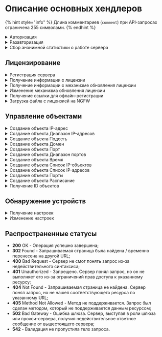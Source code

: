 # Описание основных хендлеров

{% hint style="info" %}
Длина комментариев (`comment`) при API-запросах ограничена 255 символами.
{% endhint %}

<details>

<summary>Авторизация</summary>

```
POST /web/auth/login
```

**Json-тело запроса:**

```json5
{
    "login": "string",    
    "password": "string",    
    "rest_path": "string" //(по умолчанию строка со слэшем "/")
}

```

После успешной авторизации, сервер Ideco NGFW передает в заголовках куки. Пример значений:

```
set-cookie: insecure-ideco-session=02428c1c-fcd5-42ef-a533-5353da743806
set-cookie: __Secure-ideco-3ea57fca-65cb-439b-b764-d7337530f102=df164532-b916-4cda-a19b-9422c2897663:1663839003
```

Эти куки нужно передавать при каждом запросе после авторизации в заголовке запроса Cookie.

</details>

<details>

<summary>Разавторизация</summary>

```
DELETE /web/auth/login
```
После успешной разавторизации сервер Ideco NGFW передает в заголовках куки. Пример значений:

```
set-cookie: insecure-ideco-session=""; expires=Thu, 01 Jan 1970 00:00:00 GMT; Max-Age=0; Path=/
set-cookie: __Secure-ideco-b7e3fb6f-7189-4f87-a4aa-1bdc02e18b34=""; HttpOnly; Max-Age=0; Path=/; SameSite=Strict; Secure
```

</details>

<details>
<summary>Сбор анонимной статистики о работе сервера</summary>

### Получение текущих настроек:

```
GET /gather_stat/settings
```

**Ответ на успешный запрос:**

```json5
{
      "enabled": "boolean"
   }
```

Значение `"enabled"` равно `true`, если сбор анонимной статистики о работе сервера включен, и `false`, если выключен.

### Изменение настроек

```
PUT /gather_stat/settings
```

**Json-тело запроса**

```json5
{
      "enabled": "boolean"
   }
```

Ответ на такой запрос будет пустым.

</details>

## Лицензирование

<details>
<summary>Регистрация сервера</summary>

```
POST /license/register
```

**Json-тело запроса:**

```json5
{
    "token": "str" //(Получить токен лицензии можно в отделе продаж. Он высылается в активационном письме)
}
```

Ответ: 200 ОК

Чтобы добавить enterprise-demo лицензию, необходимо сначала получить токен лицензии в личном кабинете. Для этого выполните действия:

1\. Авторизуйтесь в личном кабинете myideco.ru:

```
POST /api/v3/login
```

**Json-тело запроса:**

```json5
{
    "login": "string",
    "password": "string",
    "g_recaptcha_response": "string" | null
}
```

2\. Выполните запрос на регистрацию сервера:

```
PUT /api/v3/{company_id}/go_to_product
```

*  `company_id` - id компании пользователя. Его можно получить по запросу `GET /api/v3/companies`.

**Тело ответа на успешный запрос:**

```json5
{
  "token": "string"
}
```

Используйте полученный токен в теле запроса при регистрации Ideco NGFW.

</details>

<details>
<summary>Получение информации о лицензии</summary>

```
GET /license/info
```

**Пример ответа на успешный запрос:**

```json5
{
    "modules": {
        "active_directory": {
            "available": true,
            "expiration_date": 1712400382.0
        },
        "kaspersky_av_for_web": {
            "available": true,
            "expiration_date": 1712400382.0
        },
        "kaspersky_av_for_mail": {
            "available": true,
            "expiration_date": 1712400382.0
        },
        "application_control": {
            "available": true,
            "expiration_date": 1712400382.0
        },
        "suricata": {
            "available": true,
            "expiration_date": 1712400382.0
        },
        "advanced_content_filter": {
            "available": true,
            "expiration_date": 1712400382.0
        },
        "standard_content_filter": {
            "available": false,
            "expiration_date": 0
        },
        "ips_advanced_rules": {
            "available": true,
            "expiration_date": 1712400382.0
        },
        "icsd": {
            "available": true,
            "max_users_count": 10000
        }
    },
    "general": {
        "available": true,
        "reason": "",
        "not_upgrade_after": 1712400382.0,
        "tech_support_end": 1712400382.0,
        "start_date": 1708944382.2658572,
        "expiration_date": 1712400382.0
    },
    "license_type": "enterprise-demo",
    "license_id": "UTM-3883264353",
    "server_name": "UTM",
    "last_update_time": 1708944385.1747465,
    "company_id": "Ideco",
    "server_id": "OQHsviy10sEOOQXWs-8c7tnwJb4AaOvplT2iJc-im677",
    "registered": true,
    "unreliable": false,
    "has_connection": true,
    "license_server": "https://my.ideco.ru"
}
```

**Если лицензия для данного сервера отсутствует:**

```json5
{
    "registered": false,
    "has_connection": true,
    "license_server": "https://my.ideco.ru"
}
```

</details>

<details>
<summary>Получение информации о механизме обновления лицензии</summary>

```
GET /license/update-type
```

**Ответ на успешный запрос:**

```json5
{
  "update_type": "auto" | "manual"
}
```

* `auto` - при автоматическом получении лицензии;
* `manual` - при ручной загрузке лицензии.

</details>

<details>
<summary>Изменение механизма обновления лицензии</summary>

```
PUT /license/update-type
```

**Json-тело запроса:**

```json5
{
  "update_type": "auto" | "manual"
}
```

**Ответ на успешный запрос**: 200 ОК

</details>

<details>
<summary>Получение ссылки для офлайн-регистрации</summary>

```
GET /license/license-get-offline-registration-url
```

**Ответ на успешный запрос**

```json5
{
    "registration_url": "https://my.ideco.ru/offline_register?server_name=ZGF0YSB0byBiZSBlbmNvZGVk&hwid=u-CVv6SSNMXI_Mukgnf3SCIxJz9kcl0i50ARFk4FRz1O&version=17.1"
}
```

* `server_name` - имя сервера Ideco NGFW;
* `hwid` - HWID сервера;
* `version` - версия сервера.

Получение ссылки для офлайн-регистрации сервера возможно только при ручном механизме обновления лицензии.

</details>

<details>
<summary>Загрузка файла с лицензией на NGFW</summary>

```
POST /license/license-upload
```

Тело запроса: форма загрузки файла. Имя поля в форме загрузки файла - `license_file`

**Ответ на успешный запрос**: 200 ОК

</details>

## Управление объектами

<details>

<summary>Создание объекта IP-адрес</summary>

```
POST /aliases/ip_addresses
```

**Json-тело запроса:**

```json5
{
    "comment": "string",    
    "title": "string",    
    "value": "string"
}
```

**Ответ на успешный запрос:** 

```json5
{
    "id": "string"
}
```

</details>

<details>

<summary>Создание объекта Диапазон IP-адресов</summary>

```
POST /aliases/ip_ranges
```

**Json-тело запроса:**

```json5
{
    "title": "string",
    "comment": "string",
    "start": "string",
    "end": "string"
}
```

**Ответ на успешный запрос:**

```json5
{
    "id": "string"
}
```

</details>

<details>

<summary>Создание объекта Подсеть</summary>

```
POST /aliases/networks
```

**Json-тело запроса:**

```json5
{
    "title": "string", //(максимальная длина 42 символа)
    "comment": "string", //(может быть пустым, максимальная длина 256 символов)
    "value": "string" //(адрес подсети в формате `192.168.0.0/24` либо `192.168.0.0/255.255.255.0`)
}
```

**Ответ на успешный запрос:**

```json5
{
    "id": "string"
}
```

</details>

<details>

<summary>Создание объекта Домен</summary>

```
POST /aliases/domains
```

**Json-тело запроса:**

```json5
{
    "title": "string", //(максимальная длина 42 символа)
    "comment": "string", //(может быть пустым, максимальная длина 256 символов)
    "value": "string" //(домен)
}
```

**Ответ на успешный запрос:**

```json5
{
    "id": "string"
}
```

</details>

<details>

<summary>Создание объекта Порт</summary>

```
POST /aliases/ports
```

**Json-тело запроса:**

```json5
{
    "title": "string",
    "comment": "string",
    "value": "integer" //(номер порта)
}
```

**Ответ на успешный запрос:** 

```json5
{
    "id": "string"
}
```

</details>

<details>

<summary>Создание объекта Диапазон портов</summary>

```
POST /aliases/port_ranges
```

**Json-тело запроса:**

```json5
{
    "title": "string",
    "comment": "string",
    "start": "integer", //(первый порт диапазона)
    "end": "integer" //(последний порт диапазона)
}
```

**Ответ на успешный запрос:** 

```json5
{
    "id": "string"
}
```

</details>

<details>

<summary>Создание объекта Время</summary>

```
POST /aliases/time_ranges
```

**Json-тело запроса:**

```json5
{
    "title":"string",
    "comment":"string",
    "weekdays":["integer"], //(список дней недели, где 1-пн, 2-вт ... 7-вс)
    "start":"string", //(начало временного отрезка в формате: ЧЧ:ММ)
    "end":"string" //(конец временного отрезка в формате: ЧЧ:ММ)
    "period": {
            "first": "integer", //(момент начала срока действия в формате ГГГГММДДЧЧММСС, например, 20240215000000)
            "last": "integer" //(момент окончания срока действия в формате ГГГГММДДЧЧММСС, например, 20240229235959)
        }
}
```

Если для `"period"` установить значение `null`, у объекта будет включена опция **Бессрочно**.

**Ответ на успешный запрос:**

```json5
{
    "id": "string"
}
```

</details>

<details>

<summary>Создание объекта Список IP-объектов</summary>

```
POST /aliases/lists/addresses
```

**Json-тело запроса:**

```json5
{
    "title": "string",
    "comment": "string",
    "values": ["string"] //(идентификаторы IP-объектов, через запятую)
}
```

**Ответ на успешный запрос:** 

```json5
{
    "id": "string"
}
```

</details>

<details>

<summary>Создание объекта Список IP-адресов</summary>

```
POST /aliases/ip_address_lists
```

**Json-тело запроса:**

```json5
{
    "title": "string",
    "comment": "string",
    "values": [ "string" ] //(Список IP-адресов без указания маски, либо с указанием маски подсети в виде десятичного числа 0...32 или четырех десятичных чисел от 0 до 255. Например: `192.168.0.0/24` или `192.168.0.1`)
}
```

**Ответ на успешный запрос:** 

```json5
{
    "id": "string"
}
```

</details>

<details>

<summary>Создание объекта Порты</summary>

```
POST /aliases/lists/ports
```

**Json-тело запроса:**

```json5
{
    "title": "string",
    "comment": "string",
    "values": [ "string" ] //(список портов)
}
```

**Ответ на успешный запрос:** 

```json5
{
    "id": "string"
}
```

</details>

<details>

<summary>Создание объекта Расписание</summary>

```
POST /aliases/lists/times
```

**Json-тело запроса:**

```json5
{
    "title": "string",
    "comment": "string",
    "values": [ "string" ] //(список id объектов Время)
}
```

**Ответ на успешный запрос:** 

```json5
{
    "id": "string"
}
```

</details>

<details>

<summary>Получение ID объектов</summary>

```
GET /aliases/all
```

**Ответ на успешный запрос:**

```json5
[
    {
        "comment": "string",
        "title": "string",
        "type": "string",
        "values": [
            "string" | "integer",
            "string" | "integer"
        ],
        "id": "type.id.1"
    }, 
{
        "comment": "string",
        "title": "string",
        "type": "string",
        "value": "string" | "integer",
        "id": "type.id.1"
    },
    ...
] 
```

В качестве ответа будет возвращен список всех объектов, существующих в NGFW:

* "protocol.ah" - протокол AH;
* "protocol.esp" - протокол ESP;
* "protocol.gre" - протокол GRE;
* "protocol.icmp" - протокол ICMP;
* "protocol.tcp" - протокол TCP;
* "protocol.udp" - протокол UDP;
* "quota.exceeded"- IP-адреса пользователей, которые превысили квоту;
* "any" - допускается любое значение в этом поле;
* "interface.external_any" - все внешние интерфейсы (равно таблице *Подключение к провайдеру* в веб-интерфейсе и включает в себя подключения к провайдеру по Ethernet/VPN);
* "interface.external_eth" - внешние Ethernet-интерфейсы;
* "interface.external_vpn" - внешние VPN-интерфейсы;
* "interface.ipsec_any" - IPsec-интерфейсы;
* "interface.local_any" - все локальные интерфейсы;
* "interface.tunnel_any" - все туннельные интерфейсы;
* "group.id." - идентификатор группы пользователей;
* "interface.id." - идентификатор конкретного интерфейса;
* "interface.utm_outgoing" - исходящий трафик устройства;
* "interface.vpn_traffic" - клиентский VPN-трафик;
* "interface.wccp_gre_any" - все WCCP GRE интерфейсы;
* "hip_profile.id." - устройства без профиля;
* "security_group.guid." - идентификатор группы безопасности AD;
* "user.id." - идентификатор пользователя;
* "domain.id." - идентификатор домена;
* "ip.id." - идентификатор IP-адреса;
* "ip_range.id." - идентификатор объекта *Диапазон адресов*;
* "address_list.id." - идентификатор объекта *Список IP-объектов*;
* "list_of_iplists.id." - идентификатор объекта *Список стран*;
* "port_list.id." - идентификатор объекта *Порты*;
* "time_list.id." - идентификатор объекта *Расписание*;
* "subnet.id." - идентификатор объекта *Подсеть*;
* "port_range.id." - идентификатор объекта *Диапазон портов*;
* "port.id." - идентификатор объекта *Порт*;
* "time_range.id." - идентификатор объекта *Время*.

</details>

## Обнаружение устройств

<details>
<summary>Получение настроек</summary>

```
GET /netscan_backend/settings
```

**Ответ на успешный запрос:**

```json5
{
   "enabled": "boolean",
   "group_id": "integer", //(идентификатор группы, в которую будут добавлены обнаруженные устройства)
   "networks": ["string"] //(список локальных сетей, устройства из которых будут автоматически добавлены и авторизованы на Ideco NGFW)
}
```

</details>

<details>
<summary>Изменение настроек</summary>

```
PUT /netscan_backend/settings
```

**Json-тело запроса:**

```json5
{
   "enabled": "boolean",
   "group_id": "integer",
   "networks": ["string"]
}
```

**Ответ на успешный запрос**: 200 OK.

</details>

## Распространенные статусы

* **200** OK - Операция успешно завершена;
* **302** Found - Запрашиваемая страница была найдена / временно перенесена на другой URL;
* **400** Bad Request - Сервер не смог понять запрос из-за недействительного синтаксиса;
* **401** Unauthorized - Запрещено. Сервер понял запрос, но он не выполняет его из-за ограничений прав доступа к указанному ресурсу;
* **404** Not Found - Запрашиваемая страница не найдена. Сервер понял запрос, но не нашел соответствующего ресурса по указанному URL;
* **405** Method Not Allowed - Метод не поддерживается. Запрос был сделан методом, который не поддерживается данным ресурсом;
* **502** Bad Gateway - Ошибка шлюза. Сервер, выступая в роли шлюза или прокси-сервера, получил недействительное ответное сообщение от вышестоящего сервера;
* **542** - Валидация не пропустила тело запроса.